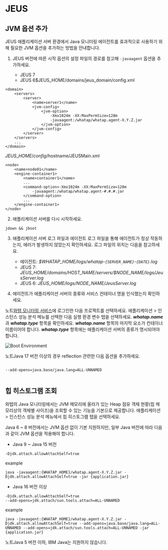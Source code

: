 JEUS
====

JVM 옵션 추가[​](#jvm-옵션-추가 "JVM 옵션 추가에 대한 직접 링크")
----------------------------------------------

JEUS 애플리케이션 서버 환경에서 Java 모니터링 에이전트를 효과적으로 사용하기 위해 필요한 JVM 옵션을 추가하는 방법을 안내합니다.

1. JEUS 버전에 따른 시작 옵션의 설정 파일의 경로를 참고해 `-javaagent` 옵션을 추가하세요.


	* JEUS 7
	* JEUS 6$JEUS\_HOME/domains/jeus\_domain/config.xml
```
<domain>  
    <servers>  
        <server>  
            <name>server1</name>  
            <jvm-config>  
                <jvm-option>  
                    -Xmx1024m -XX:MaxPermSize=128m  
                    -javaagent:/whatap/whatap.agent-X.Y.Z.jar  
                </jvm-option>  
            </jvm-config>  
        </server>  
    </servers>  
    ...  
</domain>  

```
$JEUS\_HOME/config/$hostname/JEUSMain.xml
```
<node>  
    <name>node01</name>  
    <engine-container1>  
        <name>container1</name>  
        ...  
        <command-option>-Xmx1024m -XX:MaxPermSize=128m  
            -javaagent:/whatap/whatap.agent-#.#.#.jar  
        </command-option>  
        ...  
    </engine-container1>  
</node>  

```
2. 애플리케이션 서버를 다시 시작하세요.


```
jdown && jboot  

```
3. 애플리케이션 서버 로그 파일과 에이전트 로그 파일을 통해 에이전트가 정상 작동하는지, 에러가 발생하지 않았는지 확인하세요. 로그 파일의 위치는 다음을 참고하세요.


	* 에이전트: *$WHATAP\_HOME/logs/whatap-`{SERVER_NAME}`-`{DATE}`.log*
	* JEUS 7: *$JEUS\_HOME/domains/$HOST\_NAME/servers/$NODE\_NAME/logs/JeusServer.log*
	* JEUS 6: *$JEUS\_HOME/logs/$NODE\_NAME/JeusServer.log*
4. 에이전트가 애플리케이션 서버의 종류와 서비스 컨테이너 명을 인식했는지 확인하세요.

노트[와탭 모니터링 서비스](https://service.whatap.io/)에 로그인한 다음 프로젝트를 선택하세요. 애플리케이션 > 인스턴스 성능 분석 메뉴를 선택한 다음 실행 환경 변수 탭을 선택하세요. ***whatap.name***과 ***whatap.type*** 항목을 확인하세요. ***whatap.name*** 항목의 마지막 요소가 컨테이너 이름이어야 합니다. ***whatap.type*** 항목에는 애플리케이션 서버의 종류가 명시되어야 합니다.

![Boot Environment](https://img.whatap.io/media/agent_java/install/380.png)

노트Java 17 버전 이상의 경우 reflection 관련한 다음 옵션을 추가하세요.


```
  
--add-opens=java.base/java.lang=ALL-UNNAMED  
  

```
힙 히스토그램 조회[​](#힙-히스토그램-조회 "힙 히스토그램 조회에 대한 직접 링크")
-------------------------------------------------

와탭의 Java 모니터링에서는 JVM 메모리에 올라가 있는 Heap 점유 객체 현황(힙 메모리상의 객체별 사이즈)을 조회할 수 있는 기능을 기본으로 제공합니다. 애플리케이션 > 인스턴스 성능 분석 메뉴에서 힙 히스토그램 탭을 선택하세요.

Java 6 ~ 8 버전에서는 JVM 옵션 없 이 기본 지원하지만, 일부 Java 버전에 따라 다음과 같이 JVM 옵션을 적용해야 합니다.

* Java 9 ~ Java 15 버전


```
-Djdk.attach.allowAttachSelf=true  

```
example
```
java -javaagent:{WHATAP_HOME}/whatap.agent-X.Y.Z.jar -Djdk.attach.allowAttachSelf=true -jar {application.jar}  

```
* Java 16 버전 이상


```
-Djdk.attach.allowAttachSelf=true  
--add-opens=jdk.attach/sun.tools.attach=ALL-UNNAMED  

```
example
```
java -javaagent:{WHATAP_HOME}/whatap.agent-X.Y.Z.jar -Djdk.attach.allowAttachSelf=true --add-opens=java.base/java.lang=ALL-UNNAMED --add-opens=jdk.attach/sun.tools.attach=ALL-UNNAMED -jar {application.jar}  

```

노트Java 5 버전 이하, IBM Java는 지원하지 않습니다.

